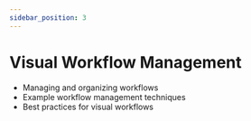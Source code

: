 ```yaml
---
sidebar_position: 3
---
```


# Visual Workflow Management

- Managing and organizing workflows
- Example workflow management techniques
- Best practices for visual workflows
